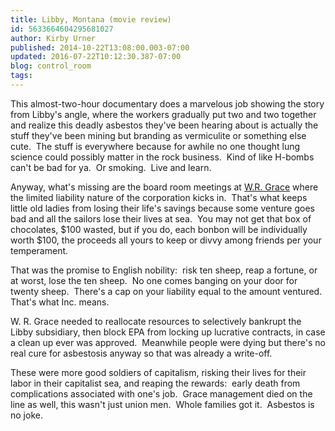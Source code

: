 ```yaml
---
title: Libby, Montana (movie review)
id: 5633664604295681027
author: Kirby Urner
published: 2014-10-22T13:08:00.003-07:00
updated: 2016-07-22T10:12:30.387-07:00
blog: control_room
tags: 
---
```


This almost-two-hour documentary does a marvelous job showing the story from Libby's angle, where the workers gradually put two and two together and realize this deadly asbestos they've been hearing about is actually the stuff they've been mining but branding as vermiculite or something else cute.  The stuff is everywhere because for awhile no one thought lung science could possibly matter in the rock business.  Kind of like H-bombs can't be bad for ya.  Or smoking.  Live and learn.

Anyway, what's missing are the board room meetings at [W.R. Grace](https://www.mesotheliomalawyercenter.org/asbestos/manufacturers/w-r-grace-co/) where the limited liability nature of the corporation kicks in.  That's what keeps little old ladies from losing their life's savings because some venture goes bad and all the sailors lose their lives at sea.  You may not get that box of chocolates, $100 wasted, but if you do, each bonbon will be individually worth $100, the proceeds all yours to keep or divvy among friends per your temperament.

That was the promise to English nobility:  risk ten sheep, reap a fortune, or at worst, lose the ten sheep.  No one comes banging on your door for twenty sheep.  There's a cap on your liability equal to the amount ventured.  That's what Inc. means.

W. R. Grace needed to reallocate resources to selectively bankrupt the Libby subsidiary, then block EPA from locking up lucrative contracts, in case a clean up ever was approved.  Meanwhile people were dying but there's no real cure for asbestosis anyway so that was already a write-off.

These were more good soldiers of capitalism, risking their lives for their labor in their capitalist sea, and reaping the rewards:  early death from complications associated with one's job.  Grace management died on the line as well, this wasn't just union men.  Whole families got it.  Asbestos is no joke.